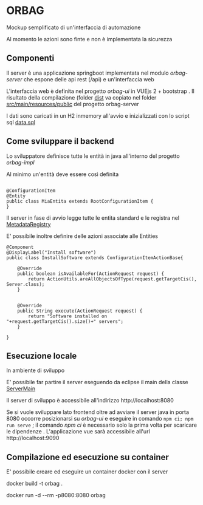ORBAG
=====


Mockup semplificato di un'interfaccia di automazione

Al momento le azioni sono finte e non è implementata la sicurezza



## Componenti

Il server è una applicazione springboot implementata nel modulo *orbag-server* che espone delle api rest (/api) e un'interfaccia web 

L'interfaccia web è definita nel progetto *orbag-ui* in VUEjs 2 + bootstrap . Il risultato della compilazione (folder [dist](orbag-ui/dist) va copiato nel folder [src/main/resources/public](orbag-server/src/main/resources/public) del progetto orbag-server 

I dati sono caricati in un H2 inmemory all'avvio e inizializzati con lo script sql [data.sql](orbag-impl/src/main/resources/data.sql)



## Come sviluppare il backend

Lo sviluppatore definisce tutte le entità in java all'interno del progetto *orbag-impl*

Al minimo un'entità deve essere così definita


```

@ConfigurationItem
@Entity
public class MiaEntita extends RootConfigurationItem {
}

```


Il server in fase di avvio legge tutte le entita standard e le registra nel [MetadataRegistry](orbag-core/src/main/java/orbag/metadata/MetadataRegistry.java)



E' possibile inoltre definire delle azioni associate alle Entities

```
@Component
@DisplayLabel("Install software")
public class InstallSoftware extends ConfigurationItemActionBase{

	@Override
	public boolean isAvailableFor(ActionRequest request) {
		return ActionUtils.areAllObjectsOfType(request.getTargetCis(), Server.class);
	}


	@Override
	public String execute(ActionRequest request) {
		return "Software installed on "+request.getTargetCis().size()+" servers";
	}

}

```


## Esecuzione locale

In ambiente di sviluppo

E' possibile far partire il server eseguendo da eclipse il main della classe [ServerMain](orbag-server/src/main/java/orbag/server/ServerMain.java)

Il server di sviluppo è accessibile all'indirizzo http://localhost:8080

Se si vuole sviluppare lato frontend oltre ad avviare il server java in porta 8080 occorre posizionarsi su *orbag-ui* e eseguire in comando ` npm ci; npm run serve ` ; il comando *npm ci* è necessario solo la prima volta per scaricare le dipendenze . L'applicazione vue sarà accessibile all'url http://localhost:9090



## Compilazione ed esecuzione su container

E' possibile creare ed eseguire un container docker con il server 


docker build -t orbag .

docker run -d --rm -p8080:8080 orbag 

